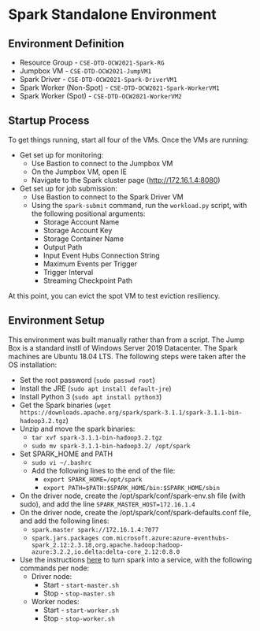 # Spark Standalone Environment

## Environment Definition
- Resource Group - `CSE-DTD-OCW2021-Spark-RG`
- Jumpbox VM - `CSE-DTD-OCW2021-JumpVM1`
- Spark Driver - `CSE-DTD-OCW2021-Spark-DriverVM1`
- Spark Worker (Non-Spot) - `CSE-DTD-OCW2021-Spark-WorkerVM1`
- Spark Worker (Spot) - `CSE-DTD-OCW2021-WorkerVM2`

## Startup Process

To get things running, start all four of the VMs.  Once the VMs are running:
- Get set up for monitoring:
  - Use Bastion to connect to the Jumpbox VM
  - On the Jumpbox VM, open IE
  - Navigate to the Spark cluster page (http://172.16.1.4:8080)
- Get set up for job submission:
  - Use Bastion to connect to the Spark Driver VM
  - Using the `spark-submit` command, run the `workload.py` script, with the following positional arguments:
    - Storage Account Name
    - Storage Account Key
    - Storage Container Name
    - Output Path
    - Input Event Hubs Connection String
    - Maximum Events per Trigger
    - Trigger Interval
    - Streaming Checkpoint Path

At this point, you can evict the spot VM to test eviction resiliency.

## Environment Setup

This environment was built manually rather than from a script.  The Jump Box is a standard instll of Windows Server 2019 Datacenter.  The Spark machines are Ubuntu 18.04 LTS.  The following steps were taken after the OS installation:
- Set the root password (`sudo passwd root`)
- Install the JRE (`sudo apt install default-jre`)
- Install Python 3 (`sudo apt install python3`)
- Get the Spark binaries (`wget https://downloads.apache.org/spark/spark-3.1.1/spark-3.1.1-bin-hadoop3.2.tgz`)
- Unzip and move the spark binaries:
  - `tar xvf spark-3.1.1-bin-hadoop3.2.tgz`
  - `sudo mv spark-3.1.1-bin-hadoop3.2/ /opt/spark`
- Set SPARK_HOME and PATH
  - `sudo vi ~/.bashrc`
  - Add the following lines to the end of the file:
    - `export SPARK_HOME=/opt/spark`
    - `export PATH=$PATH:$SPARK_HOME/bin:$SPARK_HOME/sbin`
- On the driver node, create the /opt/spark/conf/spark-env.sh file (with sudo), and add the line `SPARK_MASTER_HOST=172.16.1.4`
- On the driver node, create the /opt/spark/conf/spark-defaults.conf file, and add the following lines:
  - `spark.master spark://172.16.1.4:7077`
  - `spark.jars.packages com.microsoft.azure:azure-eventhubs-spark_2.12:2.3.18,org.apache.hadoop:hadoop-azure:3.2.2,io.delta:delta-core_2.12:0.8.0`
- Use the instructions [here](https://datasciencenovice.wordpress.com/2016/11/30/spark-stand-alone-cluster-as-a-systemd-service-ubuntu-16-04centos-7/) to turn spark into a service, with the following commands per node:
  - Driver node:
    - Start - `start-master.sh`
    - Stop - `stop-master.sh`
  - Worker nodes:
    - Start - `start-worker.sh`
    - Stop - `stop-worker.sh`
